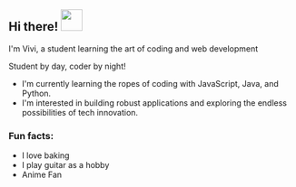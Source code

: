 ## Hi there! <img src="https://cdn3.emoji.gg/emojis/99733-mandalorianhello.gif" width="38"/>

I'm Vivi, a student learning the art of coding and web development

Student by day, coder by night!

- I'm currently learning the ropes of coding with JavaScript, Java, and Python. 
- I'm interested in building robust applications and exploring the endless possibilities of tech innovation. 

### Fun facts: 
- I love baking
- I play guitar as a hobby
- Anime Fan
<!---
viviTech07/viviTech07 is a ✨ special ✨ repository because its `README.md` (this file) appears on your GitHub profile.
You can click the Preview link to take a look at your changes.
--->
